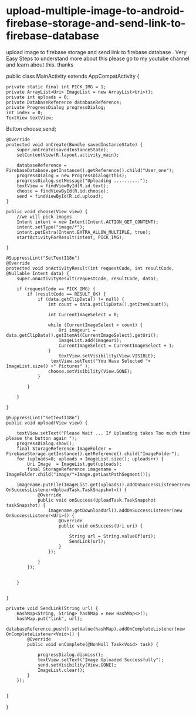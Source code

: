 # upload-multiple-image-to-android-firebase-storage-and-send-link-to-firebase-database
upload image to firebase storage and send link to firebase database . Very Easy Steps 
to understand more about this please go to my youtube channel and learn about this. thanks



public class MainActivity extends AppCompatActivity {


    private static final int PICK_IMG = 1;
    private ArrayList<Uri> ImageList = new ArrayList<Uri>();
    private int uploads = 0;
    private DatabaseReference databaseReference;
    private ProgressDialog progressDialog;
    int index = 0;
    TextView textView;
 Button choose,send;

    @Override
    protected void onCreate(Bundle savedInstanceState) {
        super.onCreate(savedInstanceState);
        setContentView(R.layout.activity_main);

        databaseReference = FirebaseDatabase.getInstance().getReference().child("User_one");
        progressDialog = new ProgressDialog(this);
        progressDialog.setMessage("Uploading ..........");
        textView = findViewById(R.id.text);
        choose = findViewById(R.id.choose);
        send = findViewById(R.id.upload);
    }

    public void choose(View view) {
        //we will pick images
        Intent intent = new Intent(Intent.ACTION_GET_CONTENT);
        intent.setType("image/*");
        intent.putExtra(Intent.EXTRA_ALLOW_MULTIPLE, true);
        startActivityForResult(intent, PICK_IMG);

    }

    @SuppressLint("SetTextI18n")
    @Override
    protected void onActivityResult(int requestCode, int resultCode, @Nullable Intent data) {
        super.onActivityResult(requestCode, resultCode, data);

        if (requestCode == PICK_IMG) {
            if (resultCode == RESULT_OK) {
                if (data.getClipData() != null) {
                    int count = data.getClipData().getItemCount();

                    int CurrentImageSelect = 0;

                    while (CurrentImageSelect < count) {
                        Uri imageuri = data.getClipData().getItemAt(CurrentImageSelect).getUri();
                        ImageList.add(imageuri);
                        CurrentImageSelect = CurrentImageSelect + 1;
                    }
                        textView.setVisibility(View.VISIBLE);
                     textView.setText("You Have Selected "+ ImageList.size() +" Pictures" );
                    choose.setVisibility(View.GONE);
                }

            }

        }

    }

    @SuppressLint("SetTextI18n")
    public void upload(View view) {

        textView.setText("Please Wait ... If Uploading takes Too much time please the button again ");
        progressDialog.show();
        final StorageReference ImageFolder =  FirebaseStorage.getInstance().getReference().child("ImageFolder");
        for (uploads=0; uploads < ImageList.size(); uploads++) {
            Uri Image  = ImageList.get(uploads);
            final StorageReference imagename = ImageFolder.child("image/"+Image.getLastPathSegment());

        imagename.putFile(ImageList.get(uploads)).addOnSuccessListener(new OnSuccessListener<UploadTask.TaskSnapshot>() {
                @Override
                public void onSuccess(UploadTask.TaskSnapshot taskSnapshot) {
                    imagename.getDownloadUrl().addOnSuccessListener(new OnSuccessListener<Uri>() {
                        @Override
                        public void onSuccess(Uri uri) {

                            String url = String.valueOf(uri);
                            SendLink(url);
                        }
                    });

                }
            });


        }


    }

    private void SendLink(String url) {
        HashMap<String, String> hashMap = new HashMap<>();
        hashMap.put("link", url);
        databaseReference.push().setValue(hashMap).addOnCompleteListener(new OnCompleteListener<Void>() {
            @Override
            public void onComplete(@NonNull Task<Void> task) {

                progressDialog.dismiss();
                textView.setText("Image Uploaded Successfully");
                send.setVisibility(View.GONE);
                ImageList.clear();
            }
        });


    }

}




























